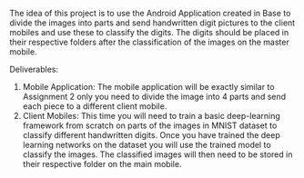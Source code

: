 
The idea of this project is to use the Android Application created in Base to divide the
images into parts and send handwritten digit pictures to the client mobiles and use these to
classify the digits. The digits should be placed in their respective folders after the classification
of the images on the master mobile.

Deliverables:
1) Mobile Application: The mobile application will be exactly similar to Assignment 2 only
you need to divide the image into 4 parts and send each piece to a different client
mobile.
2) Client Mobiles: This time you will need to train a basic deep-learning framework from
scratch on parts of the images in MNIST dataset to classify different handwritten digits.
Once you have trained the deep learning networks on the dataset you will use the
trained model to classify the images. The classified images will then need to be stored in
their respective folder on the main mobile.
